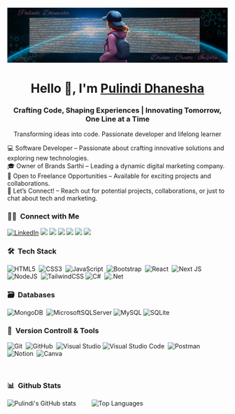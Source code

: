 <p align="center">
  <img src="https://github.com/pulindi15/Pulindi15/blob/main/pulindi_banner1.png" alt="Banner Image">
</p>

<!-- Heading and Introduction -->
<h1 align="center">Hello 👋, I'm <a href="https://pulindi15.github.io/pulindi_portfolio/" target="blank">
Pulindi Dhanesha</a></h1>
<h3 align="center">Crafting Code, Shaping Experiences | Innovating Tomorrow, One Line at a Time</h3>

<!-- About Me Section -->

<p align="center"> Transforming ideas into code. Passionate developer and lifelong learner </p>

💻 Software Developer – Passionate about crafting innovative solutions and exploring new technologies. <br>
🎓 Owner of Brands Sarthi – Leading a dynamic digital marketing company. <br>
🌟 Open to Freelance Opportunities – Available for exciting projects and collaborations. <br>
💬 Let’s Connect! – Reach out for potential projects, collaborations, or just to chat about tech and marketing. <br>

<!-- Connect -->

### 🤝🏻 &nbsp;Connect with Me

<p>
  <a href="https://www.linkedin.com/in/pulindi-dhanesha/" target="_blank"><img src="https://img.shields.io/badge/LinkedIn-%230077B5?style=for-the-badge&logo=linkedin&logoColor=white" alt="LinkedIn"></a>
  <a href="mailto:pulindidhanesha15@gmail.com"><img src="https://img.shields.io/badge/-Gmail-D14836?style=for-the-badge&logo=Gmail&logoColor=white"/></a>
  <a href="https://discordapp.com/users/pulindi15"><img src="https://img.shields.io/badge/Discord-%235865F2.svg?style=for-the-badge&logo=discord&logoColor=white"/></a>
  <a href="https://www.reddit.com/user/engg_pulindi/"><img src="https://img.shields.io/badge/Reddit-FF4500?style=for-the-badge&logo=reddit&logoColor=white"/></a>
  <a href="https://www.upwork.com/freelancers/~0126099bc72ce55161/"><img src="https://img.shields.io/badge/-Upwork-73bb44?style=for-the-badge&logo=Upwork&logoColor=white"/></a>
  <a href="https://www.fiverr.com/pulindi"><img src="https://img.shields.io/badge/-Fiverr-00b22d?style=for-the-badge&logo=Fiverr&logoColor=white"/></a>
  <a href="https://medium.com/@pulindidhanesha15"><img src="https://img.shields.io/badge/-Medium-000000?style=for-the-badge&logo=Medium&logoColor=white"/></a>
</p>



### 🛠 &nbsp;Tech Stack

![HTML5](https://img.shields.io/badge/html5-%23E34F26.svg?style=for-the-badge&logo=html5&logoColor=white)&nbsp;
![CSS3](https://img.shields.io/badge/css3-%231572B6.svg?style=for-the-badge&logo=css3&logoColor=white)&nbsp;
![JavaScript](https://img.shields.io/badge/javascript-%23323330.svg?style=for-the-badge&logo=javascript&logoColor=%23F7DF1E)&nbsp;
![Bootstrap](https://img.shields.io/badge/bootstrap-%23563D7C.svg?style=for-the-badge&logo=bootstrap&logoColor=white)&nbsp;
![React](https://img.shields.io/badge/react-%2320232a.svg?style=for-the-badge&logo=react&logoColor=%2361DAFB)&nbsp;
![Next JS](https://img.shields.io/badge/Next-black?style=for-the-badge&logo=next.js&logoColor=white)&nbsp;
![NodeJS](https://img.shields.io/badge/node.js-6DA55F?style=for-the-badge&logo=node.js&logoColor=white)&nbsp;
![TailwindCSS](https://img.shields.io/badge/tailwindcss-%2338B2AC.svg?style=for-the-badge&logo=tailwind-css&logoColor=white)
![C#](https://img.shields.io/badge/C%23-%23239120?style=for-the-badge&logo=c-sharp&logoColor=white)&nbsp;
![.Net](https://img.shields.io/badge/.NET-5C2D91?style=for-the-badge&logo=.net&logoColor=white)

### 🗃 &nbsp;Databases

![MongoDB](https://img.shields.io/badge/MongoDB-%234ea94b.svg?style=for-the-badge&logo=mongodb&logoColor=white)&nbsp;
![MicrosoftSQLServer](https://img.shields.io/badge/Microsoft%20SQL%20Server-CC2927?style=for-the-badge&logo=microsoft%20sql%20server&logoColor=white)
![MySQL](https://img.shields.io/badge/mysql-4479A1.svg?style=for-the-badge&logo=mysql&logoColor=white)
![SQLite](https://img.shields.io/badge/sqlite-%2307405e.svg?style=for-the-badge&logo=sqlite&logoColor=white)

### 🧰 &nbsp;Version Controll & Tools 

![Git](https://img.shields.io/badge/git-%23F05033.svg?style=for-the-badge&logo=git&logoColor=white)&nbsp;
![GitHub](https://img.shields.io/badge/github-%23121011.svg?style=for-the-badge&logo=github&logoColor=white)&nbsp;
![Visual Studio](https://img.shields.io/badge/Visual%20Studio-5C2D91.svg?style=for-the-badge&logo=visual-studio&logoColor=white)
![Visual Studio Code](https://img.shields.io/badge/Visual%20Studio%20Code-0078d7.svg?style=for-the-badge&logo=visual-studio-code&logoColor=white)&nbsp;
![Postman](https://img.shields.io/badge/Postman-FF6C37?style=for-the-badge&logo=postman&logoColor=white)&nbsp;
![Notion](https://img.shields.io/badge/Notion-%23000000.svg?style=for-the-badge&logo=notion&logoColor=white)&nbsp;
![Canva](https://img.shields.io/badge/Canva-%2300C4CC.svg?style=for-the-badge&logo=Canva&logoColor=white)&nbsp;

<br>

### 📊 &nbsp;Github Stats 
![Pulindi's GitHub stats](https://github-readme-stats.vercel.app/api?username=pulindi15&show_icons=true&theme=tokyonight)&nbsp;&nbsp;&nbsp;&nbsp;&nbsp;&nbsp;&nbsp;&nbsp;
<img src="https://github-readme-stats.vercel.app/api/top-langs/?username=pulindi15&layout=compact&theme=tokyonight" alt="Top Languages">

